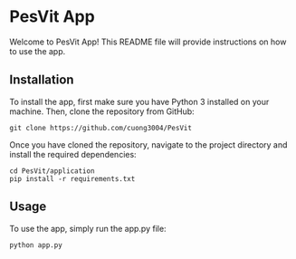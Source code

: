 # PesVit App
Welcome to PesVit App! This README file will provide instructions on how to use the app.

## Installation
To install the app, first make sure you have Python 3 installed on your machine. Then, clone the repository from GitHub:
```
git clone https://github.com/cuong3004/PesVit
```

Once you have cloned the repository, navigate to the project directory and install the required dependencies:

```
cd PesVit/application
pip install -r requirements.txt
```

## Usage

To use the app, simply run the app.py file:
```
python app.py
```